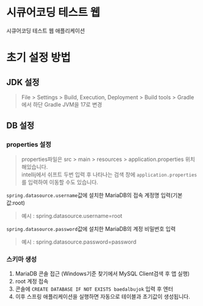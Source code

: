 # 시큐어코딩 테스트 웹
시큐어코딩 테스트 웹 애플리케이션

# 초기 설정 방법
## JDK 설정
> File > Settings > Build, Execution, Deployment > Build tools > Gradle 에서 하단 Gradle JVM을 17로 변경

## DB 설정
### properties 설정
> properties파일은 src > main > resources > application.properties 위치해있습니다.
> <br/> intellij에서 쉬프트 두번 입력 후 나타나는 검색 창에 `application.properties`를 입력하여 이동할 수도 있습니다.

`spring.datasource.username`값에 설치한 MariaDB의 접속 계정명 입력(기본값:root)
<br/>
> 예시 : spring.datasource.username=root

`spring.datasource.password`값에 설치한 MariaDB의 계정 비밀번호 입력
<br/>
> 예시 : spring.datasource.password=password

### 스키마 생성
1. MariaDB 콘솔 접근 (Windows기준 찾기에서 MySQL Client검색 후 앱 실행)
2. root 계정 접속
3. 콘솔에 `CREATE DATABASE IF NOT EXISTS baedalbujok` 입력 후 엔터
4. 이후 스프링 애플리케이션을 실행하면 자동으로 테이블과 초기값이 생성됩니다.

